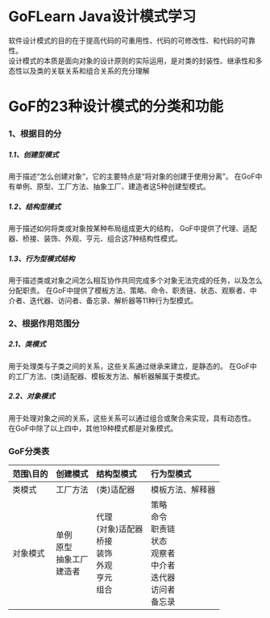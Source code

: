 # GoFLearn Java设计模式学习  
软件设计模式的目的在于提高代码的可重用性、代码的可修改性、和代码的可靠性。  
设计模式的本质是面向对象的设计原则的实际运用，是对类的封装性、继承性和多态性以及类的关联关系和组合关系的充分理解  

# GoF的23种设计模式的分类和功能
### 1、根据目的分
##### 1.1、创建型模式
用于描述“怎么创建对象”，它的主要特点是“将对象的创建于使用分离”。
在GoF中有单例、原型、工厂方法、抽象工厂、建造者这5种创建型模式。   
 
##### 1.2、结构型模式
用于描述如何将类或对象按某种布局组成更大的结构，
GoF中提供了代理、适配器、桥接、装饰、外观、亨元、组合这7种结构性模式。  

##### 1.3、行为型模式结构
用于描述类或对象之间怎么相互协作共同完成多个对象无法完成的任务，以及怎么分配职责。
在GoF中提供了模板方法、策略、命令、职责链、状态、观察者、中介者、迭代器、访问者、备忘录、解析器等11种行为型模式。

### 2、根据作用范围分
##### 2.1、类模式
用于处理类与子类之间的关系，这些关系通过继承来建立，是静态的。
在GoF中的工厂方法、(类)适配器、模板发方法、解析器解属于类模式。

##### 2.2、对象模式
用于处理对象之间的关系，这些关系可以通过组合或聚合来实现，具有动态性。
在GoF中除了以上四中，其他19种模式都是对象模式。

### GoF分类表
|范围\目的       |创建模式         |结构型模式         |行为型模式        |
|:--------------|:---------------|:-----------------|:----------------|
|类模式          |工厂方法         |(类)适配器         |模板方法、解释器  |
|对象模式        |单例<br>原型<br>抽象工厂<br>建造者    |代理<br>(对象)适配器<br>桥接<br>装饰<br>外观<br>亨元<br>组合|策略<br>命令<br>职责链<br>状态<br>观察者<br>中介者<br>迭代器<br>访问者<br>备忘录  |
 

